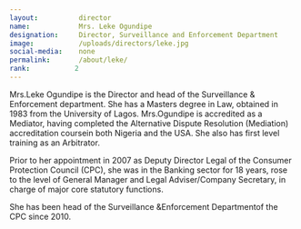 ```yaml
---
layout:          director
name:            Mrs. Leke Ogundipe
designation:     Director, Surveillance and Enforcement Department
image:           /uploads/directors/leke.jpg
social-media:    none
permalink:       /about/leke/
rank:           2
---
```

Mrs.Leke Ogundipe is the Director and head of the Surveillance &amp; Enforcement department. She has a Masters degree in Law, obtained in 1983 from the University of Lagos. Mrs.Ogundipe is accredited as a Mediator, having completed the Alternative Dispute Resolution (Mediation) accreditation coursein both Nigeria and the USA. She also has first level training as an Arbitrator.

Prior to her appointment in 2007 as Deputy Director Legal of the Consumer Protection Council (CPC), she was in the Banking sector for 18 years, rose to the level of General Manager and Legal Adviser/Company Secretary, in charge of major core statutory functions.

She has been head of the Surveillance &amp;Enforcement Departmentof the CPC since 2010.